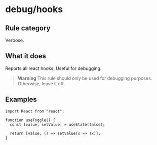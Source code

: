 # debug/hooks

<!-- end auto-generated rule header -->

## Rule category

Verbose.

## What it does

Reports all react hooks. Useful for debugging.

> **Warning**
> This rule should only be used for debugging purposes.
> Otherwise, leave it off.

## Examples

```tsx
import React from "react";

function useToggle() {
  const [value, setValue] = useState(false);

  return [value, () => setValue(x => !x)];
}
```
